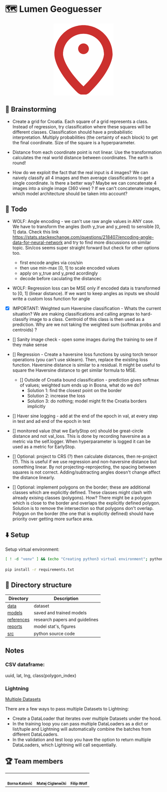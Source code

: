   # 🗺️ Lumen Geoguesser

<p align="center">
	<img src="readme-pics/geoguesser-logo.png"></img>
</p>

## 🧠 Brainstorming

- Create a grid for Croatia. Each square of a grid represents a class. Instead of regression, try classification where these squares will be different classes. Classification should have a probabilistic interpretation. Multiply probabilities (the certainty of each block) to get the final coordinate. Size of the square is a hyperparameter.

- Distance from each coordinate point is not linear. Use the transformation calculates the real world distance between coordinates. The earth is round!

- How do we exploit the fact that the real input is 4 images? We can naively classify all 4 images and then average classifications to get a single coordinate. Is there a better way? Maybe we can concatenate 4 images into a single image (360 view) ? If we can't concatenate images, which model architecture should be taken into account?

## 📝 Todo

- WOLF: Angle encoding - we can't use raw angle values in ANY case. We have to transform the angles (both y_true and y_pred) to sensible [0, 1] data. Check this link https://stats.stackexchange.com/questions/218407/encoding-angle-data-for-neural-network and try to find more discussions on similar topic. Sin/cos seems super straight forward but check for other options too.
  - first encode angles via cos/sin
  - then use min-max [0, 1] to scale encoded values
  - apply on y_true and y_pred acordingly
  - decode before caculating the distancec

- WOLF: Regression loss can be MSE only if encoded data is transformed to [0, 1] (linear distance). If we want to keep angles as inputs we should write a custom loss function for angle

- [x] IMPORTANT: Weighted sum Haversine classification - Whats the current situation? We are making classifications and calling argmax to hard-classify image to a class. Centroid of this class is then used as a prediction. Why are we not taking the weighted sum (softmax probs and centroids) ? 

- [] Sanity image check - open some images during the training to see if they make sense

- [] Regression - Create a haversine loss functions by using torch tensor operations (you can't use sklearn). Then, replace the existing loss function. Haversine distance is similar to a residual. It might be useful to square the Haversine distance to get similar formula to MSE.
  - [] Outside of Croatia bound classification - prediction gives softmax of values; weighted sum ends up in Bosna, what do we do?
    - Solution 1: find the closest point on the border
    - Solution 2: increase the loss
    - Solution 3: do nothing; model might fit the Croatia borders implicitly

- [] Haver sine logging - add at the end of the epoch in val, at every step in test and ad end of the epoch in test

- [] monitored value (that we EarlyStop on) should be great-circle distance and not val_loss. This is done by recording haversine as a metric via the self.logger. When hyperparameter is logged it can be used as a metric for EarlyStop.

- [] Optional: project to CRS (?) then calculate distances, then re-project (?). This is useful if we use regression and non-haversine distance but something linear. By not projecting-reprojecting, the spacing between squares is not correct. Adding/subtracting angles doesn't change affect the distance linearly.

- [] Optional: implement polygons on the border; these are additional classes which are explicitly defined. These classes might clash with already exising classes (polygons). How? There might be a polygon which is close to the border and overlaps the explicitly defined polygon. Solution is to remove the intersection so that polygons don't overlap. Polygon on the border (the one that is explicitly defined) should have priority over getting more surface area.

## ⬇️ Setup

Setup virtual environment:

```bash
[ ! -d "venv" ] && (echo "Creating python3 virtual environment"; python3 -m venv venv)

pip install -r requirements.txt
```

## 📁 Directory structure

| Directory                   | Description                    |
| --------------------------- | ------------------------------ |
| [data](./data/)             | dataset                        |
| [models](./models/)         | saved and trained models       |
| [references](./references/) | research papers and guidelines |
| [reports](./reports/)       | model stat's, figures          |
| [src](./src/)               | python source code             |


## Notes

### CSV dataframe:
uuid, lat, lng, class(polygon_index)

### Lightning
[Multiple Datasets
](https://pytorch-lightning.readthedocs.io/en/stable/guides/data.html#multiple-datasets)

There are a few ways to pass multiple Datasets to Lightning:
- Create a DataLoader that iterates over multiple Datasets under the hood.
- In the training loop you can pass multiple DataLoaders as a dict or list/tuple and Lightning will automatically combine the batches from different DataLoaders.
- In the validation and test loop you have the option to return multiple DataLoaders, which Lightning will call sequentially.

## 🏆 Team members

<table>
  <tr>
    <td align="center"><a href="https://github.com/bkatovic"><img src="https://avatars.githubusercontent.com/u/56589395?v=4" width="100px;" alt=""/><br /><sub><b>Borna Katović</b></sub></a><br /></td>
    <td align="center"><a href="https://github.com/matejciglenecki"><img src="https://avatars.githubusercontent.com/u/12819849?v=4" width="100px;" alt=""/><br /><sub><b>Matej Ciglenečki</b></sub></a><br /></td>
    <td align="center"><a href="https://github.com/filipwolf"><img src="https://avatars.githubusercontent.com/u/50752058?v=4" width="100px;" alt=""/><br /><sub><b>Filip Wolf</b></sub></a><br /></td>
</table>
